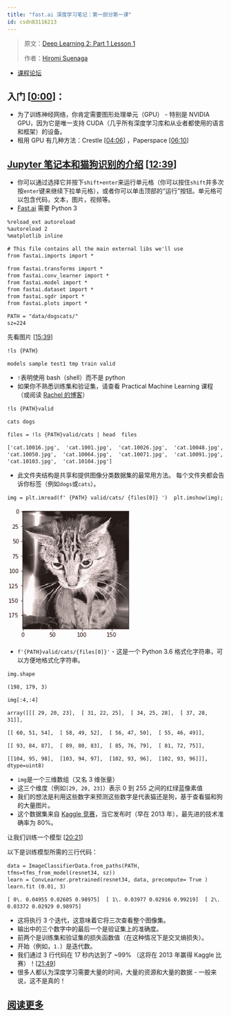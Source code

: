 ```yaml
---
title: "fast.ai 深度学习笔记：第一部分第一课"
id: csdn83116213
---
```


> 原文：[Deep Learning 2: Part 1 Lesson 1](https://medium.com/@hiromi_suenaga/deep-learning-2-part-1-lesson-1-602f73869197)
> 
> 作者：[Hiromi Suenaga](https://medium.com/@hiromi_suenaga)

*   [课程论坛](http://forums.fast.ai/t/wiki-lesson-1/9398/1)

## [](https://github.com/apachecn/fastai-ml-dl-notes-zh/blob/master/zh/dl1.md#%E5%85%A5%E9%97%A8-000)入门 [[0:00](https://youtu.be/IPBSB1HLNLo)]：

*   为了训练神经网络，你肯定需要图形处理单元（GPU） - 特别是 NVIDIA GPU，因为它是唯一支持 CUDA（几乎所有深度学习库和从业者都使用的语言和框架）的设备。
*   租用 GPU 有几种方法：Crestle [[04:06](https://youtu.be/IPBSB1HLNLo%3Ft%3D4m06s)] ，Paperspace [[06:10](https://youtu.be/IPBSB1HLNLo%3Ft%3D6m10s)]

## [](https://github.com/apachecn/fastai-ml-dl-notes-zh/blob/master/zh/dl1.md#jupyter-%E7%AC%94%E8%AE%B0%E6%9C%AC%E5%92%8C%E7%8C%AB%E7%8B%97%E8%AF%86%E5%88%AB%E7%9A%84%E4%BB%8B%E7%BB%8D-1239)[Jupyter 笔记本和猫狗识别的介绍](https://github.com/fastai/fastai/blob/master/courses/dl1/lesson1.ipynb) [[12:39](https://youtu.be/IPBSB1HLNLo%3Ft%3D12m39s)]

*   你可以通过选择它并按下`shift+enter`来运行单元格（你可以按住`shift`并多次按`enter`键来继续下拉单元格），或者你可以单击顶部的“运行”按钮。单元格可以包含代码，文本，图片，视频等。
*   [Fast.ai](http://Fast.ai) 需要 Python 3

```
%reload_ext autoreload  
%autoreload 2  
%matplotlib inline 
```

```
# This file contains all the main external libs we'll use  
from fastai.imports import * 
```

```
from fastai.transforms import *  
from fastai.conv_learner import *  
from fastai.model import *  
from fastai.dataset import *  
from fastai.sgdr import *  
from fastai.plots import * 
```

```
PATH = "data/dogscats/"  
sz=224 
```

先看图片 [[15:39](https://youtu.be/IPBSB1HLNLo%3Ft%3D15m40s)]

```
!ls {PATH} 
```

```
models sample test1 tmp train valid 
```

*   `!`表明使用 bash（shell）而不是 python
*   如果你不熟悉训练集和验证集，请查看 Practical Machine Learning 课程（或阅读 [Rachel 的博客](http://www.fast.ai/2017/11/13/validation-sets/)）

```
!ls {PATH}valid 
```

```
cats dogs 
```

```
files = !ls {PATH}valid/cats | head  files 
```

```
['cat.10016.jpg',  'cat.1001.jpg',  'cat.10026.jpg',  'cat.10048.jpg',  'cat.10050.jpg',  'cat.10064.jpg',  'cat.10071.jpg',  'cat.10091.jpg',  'cat.10103.jpg',  'cat.10104.jpg'] 
```

*   此文件夹结构是共享和提供图像分类数据集的最常用方法。 每个文件夹都会告诉你标签（例如`dogs`或`cats`）。

```
img = plt.imread(f' {PATH} valid/cats/ {files[0]} ')  plt.imshow(img); 
```

[![image](../img/168a3cbca899bb772c4dae99f62896e0.png)](https://github.com/apachecn/fastai-ml-dl-notes-zh/blob/master/img/1_Uqy-JLzpyZedFNdpm15N2A.png)

*   `f'{PATH}valid/cats/{files[0]}'` - 这是一个 Python 3.6 格式化字符串，可以方便地格式化字符串。

```
img.shape 
```

```
(198, 179, 3) 
```

```
img[:4,:4] 
```

```
array([[[ 29, 20, 23],  [ 31, 22, 25],  [ 34, 25, 28],  [ 37, 28, 31]], 
```

```
[[ 60, 51, 54],  [ 58, 49, 52],  [ 56, 47, 50],  [ 55, 46, 49]], 
```

```
[[ 93, 84, 87],  [ 89, 80, 83],  [ 85, 76, 79],  [ 81, 72, 75]], 
```

```
[[104, 95, 98],  [103, 94, 97],  [102, 93, 96],  [102, 93, 96]]], dtype=uint8) 
```

*   `img`是一个三维数组（又名 3 维张量）
*   这三个维度（例如`[29, 20, 23]`）表示 0 到 255 之间的红绿蓝像素值
*   我们的想法是利用这些数字来预测这些数字是代表猫还是狗，基于查看猫和狗的大量图片。
*   这个数据集来自 [Kaggle 竞赛](https://www.kaggle.com/c/dogs-vs-cats)，当它发布时（早在 2013 年），最先进的技术准确率为 80%。

让我们训练一个模型 [[20:21](https://youtu.be/IPBSB1HLNLo%3Ft%3D20m21s)]

以下是训练模型所需的三行代码：

```
data = ImageClassifierData.from_paths(PATH, tfms=tfms_from_model(resnet34, sz))  
learn = ConvLearner.pretrained(resnet34, data, precompute= True )  
learn.fit (0.01, 3) 
```

```
[ 0\. 0.04955 0.02605 0.98975]  [ 1\. 0.03977 0.02916 0.99219]  [ 2\. 0.03372 0.02929 0.98975] 
```

*   这将执行 3 个迭代，这意味着它将三次查看整个图像集。
*   输出中的三个数字中的最后一个是验证集上的准确度。
*   前两个是训练集和验证集的损失函数值（在这种情况下是交叉熵损失）。
*   开始（例如，`1.`）是迭代数。
*   我们通过 3 行代码在 17 秒内达到了 ~99% （这将在 2013 年赢得 Kaggle 比赛）！[[21:49](https://youtu.be/IPBSB1HLNLo%3Ft%3D21m49s)]
*   很多人都认为深度学习需要大量的时间，大量的资源和大量的数据 - 一般来说，这不是真的！

## [阅读更多](https://github.com/apachecn/fastai-ml-dl-notes-zh/blob/master/zh/dl1.md)